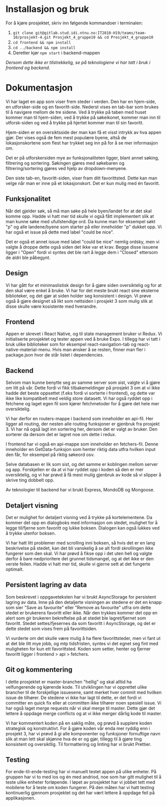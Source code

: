 # Installasjon og bruk

For å kjøre prosjektet, skriv inn følgende kommandoer i terminalen:

1. `git clone git@gitlab.stud.idi.ntnu.no:IT2810-H19/teams/team-10/prosjekt-4.git Prosjekt_4_gruppe10 && cd Prosjekt_4_gruppe10`
2. `cd frontend && npm install`
3. `cd ../backend && npm install`
4. Deretter kjør `npm start` i backend-mappen

*Dersom dette ikke er tilstrekkelig, se på teknologiene vi har tatt i bruk i frontend og backend.*

# Dokumentasjon

Vi har laget en app som viser frem steder i verden. Den har en hjem-side, en utforsker-side og en favoritt-side. Nederst vises en tab-bar som brukes til å navigere mellom de tre sidene. Ved å trykke på taben med huset kommer man til hjem-siden, ved å trykke på søkeikonet, kommer man inn til utforsk-siden og ved å trykke på hjertet kommer man til sin favoritt.

Hjem-siden er en oversiktsside der man kan få et visst intrykk av hva appen gjør. Der vises også de fem mest populære byene, altså de lokasjonskortene som flest har trykket seg inn på for å se mer informasjon om.

Det er på utforskersiden mye av funksjonaliteten ligger, blant annet søking, filtrering og sortering. Søkingen gjøres med søkebaren og filtrering/sortering gjøres ved hjelp av dropdown-menyene.

Den siste tab-en, favoritt-siden, viser fram ditt favorittsted. Dette kan man velge når man er inne på et lokasjonskort. Det er kun mulig med én favoritt.

## Funksjonalitet

Når det gjelder søk, så må man søke på hele byen/landet for at det skal komme opp.
Hadde vi hatt mer tid skulle vi også fått implementert slik at man kunne søke med ufullstendige ord.
Da kunne man for eksempel søkt "p" og alle landene/byene som starter på eller inneholder "p" dukket opp. Vi har også et issue på dette med label "could be nice".

Det er også et annet issue med label "could be nice" nemlig ordsky, men vi valgte å droppe dette også siden det ikke var et krav.
Begge disse issuene ligger i "Open" fordi vi syntes det ble rart å legge dem i "Closed" ettersom de aldri ble påbegynt.

## Design

Vi har gått for et minimaslistisk design for å gjøre siden oversiktelig og for at den skal være enkel å bruke. Vi har for det meste brukt react sine eksterne biblioteker, og det gjør at siden holder seg konsistent i design.
Vi prøve også å gjøre designet så likt som nettsiden i prosjekt 3 som mulig slik at disse skulle være kosistente med hverandre.

## Frontend

Appen er skrevet i React Native, og til state management bruker vi Redux.
Vi initialiserte prosjektet og tester appen ved å bruke Expo. I tillegg har vi tatt i bruk ulike biblioteker som for eksempel react-navigation-tab og react-native-material-menu. Hvis man ønsker å se resten, finner man fler i package.json hvor de står listet i dependencies.

## Backend

Selvom man kunne benytte seg av samme server som sist, valgte vi å gjøre om litt på vår. Dette fordi vi fikk tilbakemeldinger på prosjekt 3 om at vi ikke hadde det beste oppsettet (f.eks fordi vi sorterte i frontend), og dette var ikke like kompatibelt med veldig store datasett. Vi har også ryddet opp i fetchene og laget egen fil som kjører fetchmetoder for å gjøre det hele mer oversiktelig.

Vi har derfor en routers-mappe i backend som inneholder en api-fil. Her ligger all routing, der nesten alle routing funksjoner er gjenbruk fra prosjekt 3.
Vi har nå også lagt inn sortering her, dersom det er valgt av bruker. Den sorterer da dersom det er lagret noe om dette i redux.

I frontend har vi også en api-mappe som inneholder en fetchers-fil. Denne inneholder en GetData-funksjon som henter riktig data utfra hvilken input den får, for eksempel på riktig søkeord osv.

Selve databasen er lik som sist, og det samme er koblingen mellom server og app. Forskjellen er da at vi har ryddet opp i koden så den er mer oversiktelig, og vi har prøvd å få mest mulig gjenbruk av kode så vi slipper å skrive ting dobbelt opp.

Av teknologier til backend har vi brukt Express, MondoDB og Mongoose.

## Detaljert visning

Det er mulighet for detaljert visning ved å trykke på kortelementene. Da kommer det opp en dialogboks med informasjon om stedet, mulighet for å legge til/fjerne som favoritt og lukke boksen. Dialogen kan også lukkes ved å trykke utenfor boksen.

Vi har hatt litt problemer med scrolling inni boksen, så hvis det er en lang beskrivelse på stedet, kan det bli vanskelig å se alt fordi skrollingen ikke fungerer som den skal.
Vi har prøvd å fikse opp i det uten hell og valgte derfor å bare nedprioritere det grunnet tidsmangel, og at det ikke er den verste feilen. Hadde vi hatt mer tid, skulle vi gjerne sett at det fungerte optimalt.

## Persistent lagring av data

Som beskrevet i oppgaveteksten har vi brukt AsyncStorage for persistent lagring av data. Inne på den detaljerte visningen av stedene er det en knapp som sier "Save as favourite" eller "Remove as favourite" utfra om dette stedet er brukerens favoritt eller ikke.
Når den trykkes kommer det opp en alert som gir brukeren bekreftelse på at stedet ble lagret/fjernet som favoritt. Stedet settes/fjesernes da som favoritt i AsyncStorage, og det er dette stedet som vises frem på favorittsiden.

Vi vurderte om det skulle være mulig å ha flere favorittsteder, men vi fant ut at det ble litt mye jobb, og mtp tidsfristen, syntes vi det egnet seg fint med muligheten for kun ett favorittsted.
Koden som setter, henter og fjerner favoritt ligger i frontend > api > fetchers.

## Git og kommentering

I dette prosjektet er master-branchen "hellig" og skal alltid ha velfungerende og kjørende kode. Til utviklingen har vi opprettet ulike brancher til de forskjellige issuesene, samt merket hver commit med hvilken issue de tilhører. De stedene vi ikke har lagt til dette, er det fordi vi committer en quick fix eller at committen ikke tilhører noen spesiell issue. Vi har også laget merge requests når vi skal merge til master. Dette gjør det lettere å oppdage merge conflicts og at vi ikke merger dårlig kode til master.

Vi har kommentert koden på en saklig måte, og prøvd å supplere koden strategisk og konstruktivt. For å gjøre koden vår enda mer ryddig enn i prosjekt 3, har vi prøvd å gi alle komponenter og funksjoner fornuftige navn slik at man lett skal skjønne hva de er og gjør, tillegg til å gjøre ting konsistent og oversiktlig.
Til formattering og linting har vi brukt Prettier.

## Testing
For ende-til-ende-testing har vi manuelt testet appen på ulike enheter. På gruppen har vi to med ios og én med andriod, noe som har gitt mulighet til å teste ulike enheter forløpende. 
I løpet av prosjektet har vi jobbet tett med mobilene for å teste om koden fungerer.
 På den måten har vi hatt testing kontinuerlig gjennom prosjektet og det har vært lettere å oppdage feil på applikasjonen.